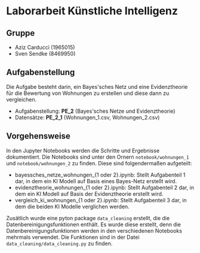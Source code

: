 # Laborarbeit Künstliche Intelligenz

## Gruppe
- Aziz Carducci (1965015)
- Sven Sendke (8469950)

## Aufgabenstellung
Die Aufgabe besteht darin, ein Bayes'sches Netz und eine Evidenztheorie für die Bewertung von Wohnungen zu erstellen und diese dann zu vergleichen.
- Aufgabenstellung: **PE_2** (Bayes'sches Netze und Evidenztheorie)
- Datensätze: **PE_2_1** (Wohnungen_1.csv, Wohnungen_2.csv)

## Vorgehensweise
In den Jupyter Notebooks werden die Schritte und Ergebnisse dokumentiert. Die Notebooks sind unter den Ornern `notebook/wohnungen_1` und `notebook/wohnungen_2` zu finden. Diese sind folgendermaßen aufgeteilt:
- bayessches_netze_wohnungen_{1 oder 2}.ipynb: Stellt Aufgabenteil 1 dar, in dem ein KI Modell auf Basis eines Bayes-Netz erstellt wird.
- evidenztheorie_wohnungen_{1 oder 2}.ipynb: Stellt Aufgabenteil 2 dar, in dem ein KI Modell auf Basis der Evidenztheorie erstellt wird.
- vergleich_ki_wohnungen_{1 oder 2}.ipynb: Stellt Aufgabenteil 3 dar, in dem die beiden KI Modelle verglichen werden.

Zusätlich wurde eine pyton package `data_cleaning` erstellt, die die Datenbereinigungsfunktionen enthält. Es wurde diese erstellt, denn die Datenbereinigungsfunktionen werden in den verschiedenen Notebooks mehrmals verwendet. Die Funktionen sind in der Datei `data_cleaning/data_cleaning.py` zu finden.
